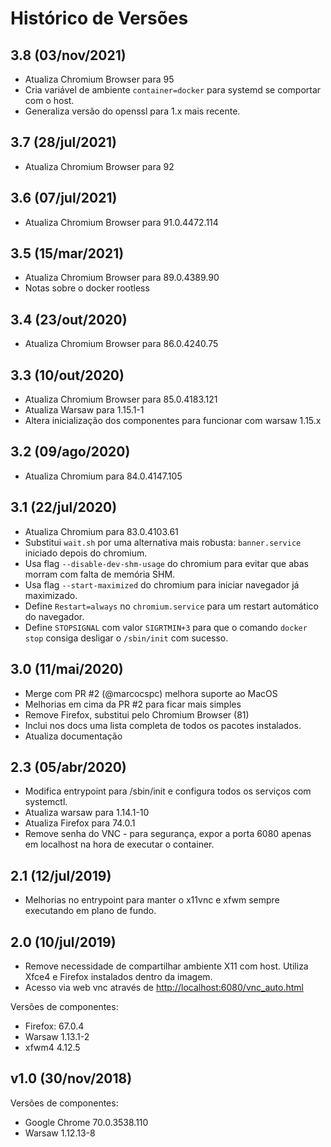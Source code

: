 # Histórico de Versões

## 3.8 (03/nov/2021)

* Atualiza Chromium Browser para 95
* Cria variável de ambiente `container=docker` para systemd se comportar com o host.
* Generaliza versão do openssl para 1.x mais recente.

## 3.7 (28/jul/2021)

* Atualiza Chromium Browser para 92

## 3.6 (07/jul/2021)

* Atualiza Chromium Browser para 91.0.4472.114

## 3.5 (15/mar/2021)

* Atualiza Chromium Browser para 89.0.4389.90
* Notas sobre o docker rootless

## 3.4 (23/out/2020)

* Atualiza Chromium Browser para 86.0.4240.75

## 3.3 (10/out/2020)

* Atualiza Chromium Browser para 85.0.4183.121
* Atualiza Warsaw para 1.15.1-1
* Altera inicialização dos componentes para funcionar com warsaw 1.15.x

## 3.2 (09/ago/2020)

* Atualiza Chromium para 84.0.4147.105

## 3.1 (22/jul/2020)

* Atualiza Chromium para 83.0.4103.61
* Substitui `wait.sh` por uma alternativa mais robusta: `banner.service` iniciado depois do chromium.
* Usa flag `--disable-dev-shm-usage` do chromium para evitar que abas morram com falta de memória SHM.
* Usa flag `--start-maximized` do chromium para iniciar navegador já maximizado.
* Define `Restart=always` no `chromium.service` para um restart automático do navegador.
* Define `STOPSIGNAL` com valor `SIGRTMIN+3` para que o comando `docker stop` consiga desligar o `/sbin/init` com sucesso.

## 3.0 (11/mai/2020)

* Merge com PR #2 (@marcocspc) melhora suporte ao MacOS
* Melhorias em cima da PR #2 para ficar mais simples
* Remove Firefox, substitui pelo Chromium Browser (81)
* Inclui nos docs uma lista completa de todos os pacotes instalados.
* Atualiza documentação

## 2.3 (05/abr/2020)

* Modifica entrypoint para /sbin/init e configura todos os serviços com systemctl.
* Atualiza warsaw para 1.14.1-10
* Atualiza Firefox para 74.0.1
* Remove senha do VNC - para segurança, expor a porta 6080 apenas em localhost na hora de executar o container.

## 2.1 (12/jul/2019)

* Melhorias no entrypoint para manter o x11vnc e xfwm sempre executando em plano de fundo.

## 2.0 (10/jul/2019)

* Remove necessidade de compartilhar ambiente X11 com host. Utiliza Xfce4 e Firefox instalados dentro da imagem.
* Acesso via web vnc através de <http://localhost:6080/vnc_auto.html>

Versões de componentes:

* Firefox: 67.0.4
* Warsaw 1.13.1-2
* xfwm4 4.12.5

## v1.0 (30/nov/2018)

Versões de componentes:

* Google Chrome 70.0.3538.110
* Warsaw 1.12.13-8
